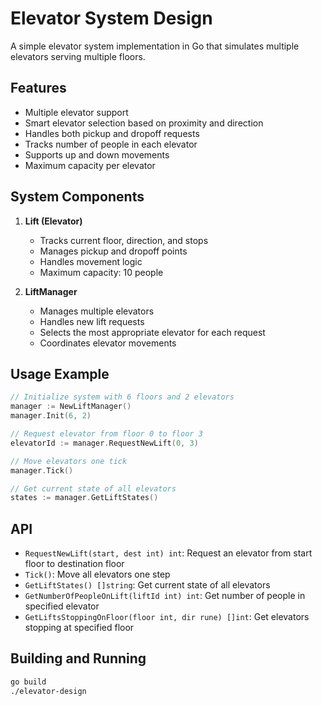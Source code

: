 # Elevator System Design

A simple elevator system implementation in Go that simulates multiple elevators serving multiple floors.

## Features

- Multiple elevator support
- Smart elevator selection based on proximity and direction
- Handles both pickup and dropoff requests
- Tracks number of people in each elevator
- Supports up and down movements
- Maximum capacity per elevator

## System Components

1. **Lift (Elevator)**
   - Tracks current floor, direction, and stops
   - Manages pickup and dropoff points
   - Handles movement logic
   - Maximum capacity: 10 people

2. **LiftManager**
   - Manages multiple elevators
   - Handles new lift requests
   - Selects the most appropriate elevator for each request
   - Coordinates elevator movements

## Usage Example

```go
// Initialize system with 6 floors and 2 elevators
manager := NewLiftManager()
manager.Init(6, 2)

// Request elevator from floor 0 to floor 3
elevatorId := manager.RequestNewLift(0, 3)

// Move elevators one tick
manager.Tick()

// Get current state of all elevators
states := manager.GetLiftStates()
```

## API

- `RequestNewLift(start, dest int) int`: Request an elevator from start floor to destination floor
- `Tick()`: Move all elevators one step
- `GetLiftStates() []string`: Get current state of all elevators
- `GetNumberOfPeopleOnLift(liftId int) int`: Get number of people in specified elevator
- `GetLiftsStoppingOnFloor(floor int, dir rune) []int`: Get elevators stopping at specified floor

## Building and Running

```bash
go build
./elevator-design
``` 